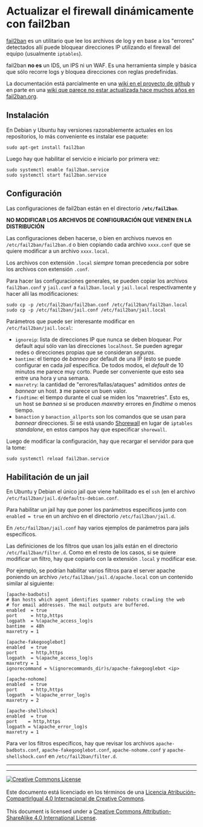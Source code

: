 # Actualizar el firewall dinámicamente con fail2ban

[fail2ban](https://github.com/fail2ban/fail2ban) es un utilitario que lee los
archivos de log y en base a los "errores" detectados allí puede bloquear
direcciones IP utilizando el firewall del equipo (usualmente `iptables`).

fail2ban **no es** un IDS, un IPS ni un WAF. Es una herramienta simple y básica
que sólo recorre logs y bloquea direcciones con reglas predefinidas.

La documentación está parcialmente en una [wiki en el proyecto de
github](https://github.com/fail2ban/fail2ban/wiki) y en parte en una [wiki que
parece no estar actualizada hace muchos años en
fail2ban.org](http://www.fail2ban.org/wiki/index.php/Main_Page).

## Instalación

En Debian y Ubuntu hay versiones razonablemente actuales en los repositorios, lo
más conveniente es instalar ese paquete:
```
sudo apt-get install fail2ban
```
Luego hay que habilitar el servicio e iniciarlo por primera vez:
```
sudo systemctl enable fail2ban.service
sudo systemctl start fail2ban.service
```

## Configuración

Las configuraciones de fail2ban están en el directorio **`/etc/fail2ban`**.

**NO MODIFICAR LOS ARCHIVOS DE CONFIGURACIÓN QUE VIENEN EN LA DISTRIBUCIÓN**

Las configuraciones deben hacerse, o bien en archivos nuevos en
`/etc/fail2ban/fail2ban.d` o bien copiando cada archivo `xxxx.conf` que se
quiere modificar a un archivo `xxxx.local`.

Los archivos con extensión `.local` _siempre_ toman precedencia por sobre los
archivos con extensión `.conf`.

Para hacer las configuraciones generales, se pueden copiar los archivos
`fail2ban.conf` y `jail.conf` a `fail2ban.local` y `jail.local` respectivamente
y hacer allí las modificaciones:
```
sudo cp -p /etc/fail2ban/fail2ban.conf /etc/fail2ban/fail2ban.local
sudo cp -p /etc/fail2ban/jail.conf /etc/fail2ban/jail.local
```

Parámetros que puede ser interesante modificar en `/etc/fail2ban/jail.local`:
* `ignoreip`: lista de direcciones IP que nunca se deben bloquear. Por default
aquí sólo van las direcciones `localhost`. Se pueden agregar redes o direcciones
propias que se consideran _seguras_.
* `bantime`: el tiempo de _banneo_ por default de una IP (esto se puede
configurar en cada _jail_ específica. De todos modos, el _default_ de 10 minutos
me parece muy corto. Puede ser conveniente que esto sea entre una hora y una
semana.
* `maxretry`: la cantidad de "errores/fallas/ataques" admitidos _antes_ de
_bannear_ un host. **`3`** me parece un buen valor.
* `findtime`: el tiempo durante el cual se miden los "maxretries". Esto es, un
host se _bannea_ si se producen _maxretry_ errores en _findtime_ o menos tiempo.
* `banaction` y `banaction_allports` son los comandos que se usan para _bannear_
direcciones. Si se está usando
[Shorewall](https://github.com/elbaby/machetes/blob/master/Linux/Shorewall.md#soporte-en-fail2ban)
en lugar de `iptables` _standalone_, en estos campos hay que especificar
`shorewall`.

Luego de modificar la configuración, hay que recargar el servidor para que la
tome:
```
sudo systemctl reload fail2ban.service
```

## Habilitación de un jail

En Ubuntu y Debian el único jail que viene habilitado es el `ssh` (en el
archivo `/etc/fail2ban/jail.d/defaults-debian.conf`.

Para habilitar un jail hay que poner los parámetros específicos junto con
`enabled = true` en un archivo en el directorio `/etc/fail2ban/jail.d`.

En `/etc/fail2ban/jail.conf` hay varios ejemplos de parámetros para jails
específicos.

Las definiciones de los filtros que usan los jails están en el directorio
`/etc/fail2ban/filter.d`. Como en el resto de los casos, si se quiere modificar
un filtro, hay que copiarlo con la extensión `.local` y modificar ese.

Por ejemplo, se podrían habilitar varios filtros para el server apache poniendo
un archivo `/etc/fail2ban/jail.d/apache.local` con un contenido similar al
siguiente:
```
[apache-badbots]
# Ban hosts which agent identifies spammer robots crawling the web
# for email addresses. The mail outputs are buffered.
enabled  = true
port     = http,https
logpath  = %(apache_access_log)s
bantime  = 48h
maxretry = 1

[apache-fakegooglebot]
enabled  = true
port     = http,https
logpath  = %(apache_access_log)s
maxretry = 1
ignorecommand = %(ignorecommands_dir)s/apache-fakegooglebot <ip>

[apache-nohome]
enabled  = true
port     = http,https
logpath  = %(apache_error_log)s
maxretry = 2

[apache-shellshock]
enabled  = true
port    = http,https
logpath = %(apache_error_log)s
maxretry = 1
```

Para ver los filtros específicos, hay que revisar los archivos
`apache-badbots.conf`, `apache-fakegooglebot.conf`, `apache-nohome.conf` y
`apache-shellshock.conf` en `/etc/fail2ban/filter.d`.

___
<!-- LICENSE -->
___
<a rel="licencia" href="https://creativecommons.org/licenses/by-sa/4.0/deed.es">
<img alt="Creative Commons License" style="border-width:0"
src="https://i.creativecommons.org/l/by-sa/4.0/88x31.png" /></a>
<br /><br />
Este documento está licenciado en los términos de una <a rel="licencia"
href="https://creativecommons.org/licenses/by-sa/4.0/deed.es">
Licencia Atribución-CompartirIgual 4.0 Internacional de Creative Commons</a>.
<br /><br />
This document is licensed under a <a rel="license" 
href="https://creativecommons.org/licenses/by-sa/4.0/deed.en">
Creative Commons Attribution-ShareAlike 4.0 International License</a>.
<!-- END --> 
